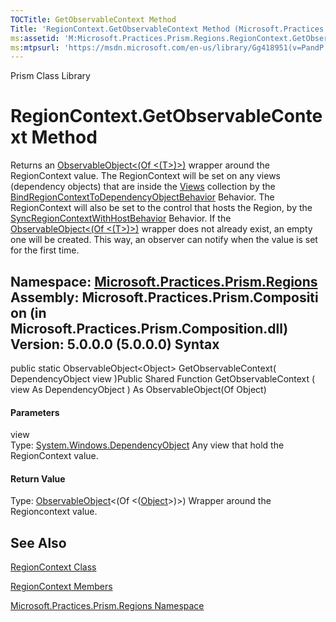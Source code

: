 ```yaml
---
TOCTitle: GetObservableContext Method
Title: 'RegionContext.GetObservableContext Method (Microsoft.Practices.Prism.Regions)'
ms:assetid: 'M:Microsoft.Practices.Prism.Regions.RegionContext.GetObservableContext(System.Windows.DependencyObject)'
ms:mtpsurl: 'https://msdn.microsoft.com/en-us/library/Gg418951(v=PandP.50)'
---
```


Prism Class Library

RegionContext.GetObservableContext Method
=============================================

Returns an [ObservableObject&lt;(Of &lt;(T&gt;)&gt;)](https://msdn.microsoft.com/t:microsoft.practices.prism.observableobject%601) wrapper around the RegionContext value. The RegionContext will be set on any views (dependency objects) that are inside the [Views](https://msdn.microsoft.com/p:microsoft.practices.prism.regions.iregion.views) collection by the [BindRegionContextToDependencyObjectBehavior](https://msdn.microsoft.com/t:microsoft.practices.prism.regions.behaviors.bindregioncontexttodependencyobjectbehavior) Behavior. The RegionContext will also be set to the control that hosts the Region, by the [SyncRegionContextWithHostBehavior](https://msdn.microsoft.com/t:microsoft.practices.prism.regions.behaviors.syncregioncontextwithhostbehavior) Behavior. If the [ObservableObject&lt;(Of &lt;(T&gt;)&gt;)](https://msdn.microsoft.com/t:microsoft.practices.prism.observableobject%601) wrapper does not already exist, an empty one will be created. This way, an observer can notify when the value is set for the first time.

**Namespace:** [Microsoft.Practices.Prism.Regions](https://msdn.microsoft.com/n:microsoft.practices.prism.regions)
**Assembly:** Microsoft.Practices.Prism.Composition (in Microsoft.Practices.Prism.Composition.dll) Version: 5.0.0.0 (5.0.0.0)
Syntax
------

<span id="syntaxToggle"></span>public static ObservableObject&lt;Object&gt; GetObservableContext( DependencyObject view )Public Shared Function GetObservableContext ( view As DependencyObject ) As ObservableObject(Of Object)
#### Parameters

view  
Type: [System.Windows.DependencyObject](http://msdn2.microsoft.com/en-us/library/ms589309)
Any view that hold the RegionContext value.

#### Return Value

Type: [ObservableObject](https://msdn.microsoft.com/t:microsoft.practices.prism.observableobject%601)&lt;(Of &lt;([Object](http://msdn2.microsoft.com/en-us/library/e5kfa45b)&gt;)&gt;)
Wrapper around the Regioncontext value.

See Also
--------

<span id="seeAlsoToggle"></span>
[RegionContext Class](https://msdn.microsoft.com/t:microsoft.practices.prism.regions.regioncontext)

[RegionContext Members](https://msdn.microsoft.com/allmembers.t:microsoft.practices.prism.regions.regioncontext)

[Microsoft.Practices.Prism.Regions Namespace](https://msdn.microsoft.com/n:microsoft.practices.prism.regions)
